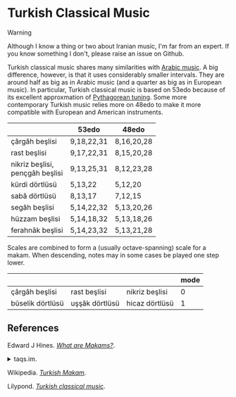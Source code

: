 # Turkish Classical Music

> [!warning]
> Although I know a thing or two about Iranian music, I'm far from an expert.
> If you know something I don't, please raise an issue on Github.

Turkish classical music shares many similarities with [Arabic music](arabic.md).
A big difference, however, is that it uses considerably smaller intervals.
They are around half as big as in Arabic music (and a quarter as big as in European music).
In particular, Turkish classical music is based on 53edo because of its excellent approxmation of [Pythagorean tuning](pythagorean.md).
Some more contemporary Turkish music relies more on 48edo to make it more compatible with European and American instruments.

|       |53edo  |48edo  |
|-------|-------|----
|çârgâh beşlisi | 9,18,22,31 | 8,16,20,28 |
|rast beşlisi | 9,17,22,31 | 8,15,20,28 |
|nikriz beşlisi, <br /> pençgâh beşlisi | 9,13,25,31 | 8,12,23,28 |
|kürdi dörtlüsü | 5,13,22 | 5,12,20 |
|sabâ dörtlüsü | 8,13,17 | 7,12,15|
|segâh beşlisi | 5,14,22,32 | 5,13,20,26 |
|hüzzam beşlisi | 5,14,18,32 | 5,13,18,26 |
|ferahnâk beşlisi | 5,14,23,32 | 5,13,21,28 |

Scales are combined to form a (usually octave-spanning) scale for a makam.
When descending, notes may in some cases be played one step lower.

|     |      |     |mode|
|-----|------|-----|----|
|çârgâh beşlisi | rast beşlisi | nikriz beşlisi | 0 |
|bûselik dörtlüsü | uşşâk dörtlüsü | hicaz dörtlüsü | 1 |


## References

Edward J Hines. *[What are Makams?](https://web.archive.org/web/20230529113149/https://www.hinesmusic.com/What_Are_Makams.html)*.

<details>
<summary>
taqs.im.
</summary>


- *[Guide to Middle Eastern Modal Music and the World of Makam](https://web.archive.org/web/20240620093105/https://taqs.im/scales/)*
- *[Is it Sikah...? Or Segâh...? Exploring Modal Music Systems](https://web.archive.org/web/20230129220913/https://taqs.im/sikah-or-segah/)*

Wikipedia. *[Turkish Makam](https://en.wikipedia.org/w/index.php?title=Turkish_makam&oldid=1233804466)*.

</details>

Wikipedia. *[Turkish Makam](https://en.wikipedia.org/w/index.php?title=Turkish_makam&oldid=1259657802)*.

Lilypond. *[Turkish classical music](https://web.archive.org/web/2/https://lilypond.org/doc/v2.23/Documentation/notation/turkish-classical-music)*.